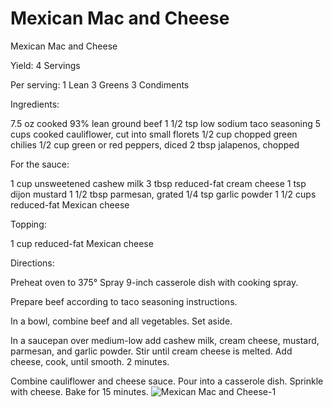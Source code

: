 # Mexican Mac and Cheese

Mexican Mac and Cheese

Yield:
4 Servings

Per serving:
1 Lean
3 Greens
3 Condiments

Ingredients:

7.5 oz cooked 93% lean ground beef
1 1/2 tsp low sodium taco seasoning
5 cups cooked cauliflower, cut into small florets
1/2 cup chopped green chilies
1/2 cup green or red peppers, diced
2 tbsp jalapenos, chopped

For the sauce:

1 cup unsweetened cashew milk
3 tbsp reduced-fat cream cheese
1 tsp dijon mustard
1 1/2 tbsp parmesan, grated
1/4 tsp garlic powder
1 1/2 cups reduced-fat Mexican cheese

Topping:

1 cup reduced-fat Mexican cheese

Directions:

Preheat oven to 375°
Spray 9-inch casserole dish with cooking spray.

Prepare beef according to taco seasoning instructions.

In a bowl, combine beef and all vegetables. Set aside.

In a saucepan over medium-low add cashew milk, cream cheese, mustard, parmesan, and garlic powder.
Stir until cream cheese is melted.
Add cheese, cook, until smooth. 2 minutes.

Combine cauliflower and cheese sauce.
Pour into a casserole dish. Sprinkle with cheese.
Bake for 15 minutes.
![Mexican Mac and Cheese-1](images/Mexican%20Mac%20and%20Cheese-1.png)

